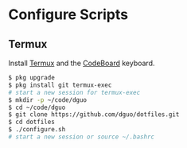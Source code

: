 # Configure Scripts

## Termux

Install [Termux](https://play.google.com/store/apps/details?id=com.termux) and
the
[CodeBoard](https://play.google.com/store/apps/details?id=com.gazlaws.codeboard&rdid=com.gazlaws.codeboard)
keyboard.

```bash
$ pkg upgrade
$ pkg install git termux-exec
# start a new session for termux-exec
$ mkdir -p ~/code/dguo
$ cd ~/code/dguo
$ git clone https://github.com/dguo/dotfiles.git
$ cd dotfiles
$ ./configure.sh
# start a new session or source ~/.bashrc
```

